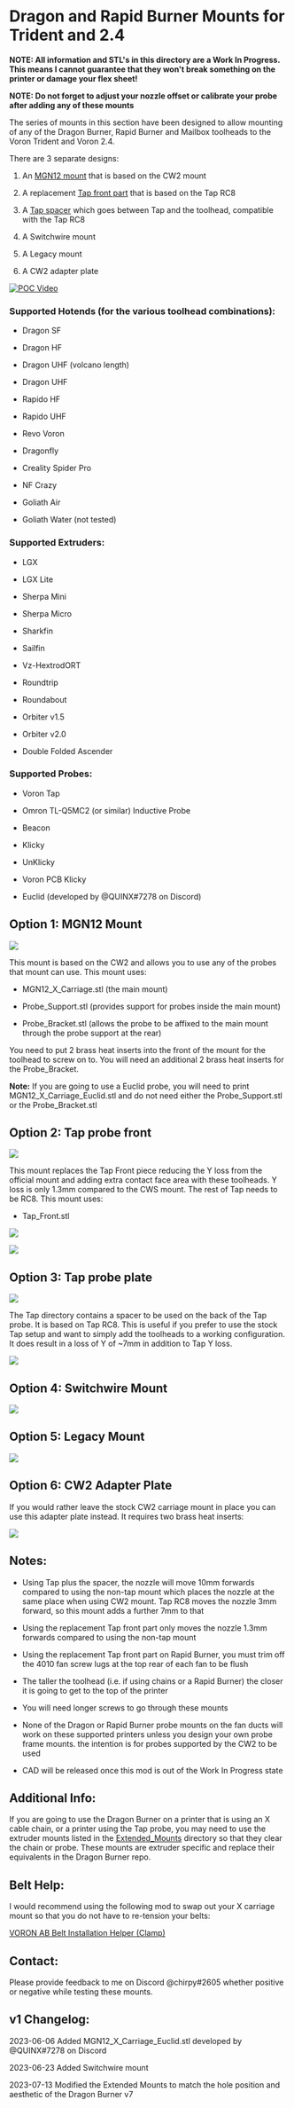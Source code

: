 # Dragon and Rapid Burner Mounts for Trident and 2.4

**NOTE: All information and STL's in this directory are a Work In Progress. This means I cannot guarantee that they won't break something on the printer or damage your flex sheet!**

**NOTE: Do not forget to adjust your nozzle offset or calibrate your probe after adding any of these mounts**

The series of mounts in this section have been designed to allow mounting of any of the Dragon Burner, Rapid Burner and Mailbox toolheads to the Voron Trident and Voron 2.4.

There are 3 separate designs:

1. An [MGN12 mount](#option-1-mgn12-mount) that is based on the CW2 mount

2. A replacement [Tap front part](#option-2-tap-probe-front) that is based on the Tap RC8

3. A [Tap spacer](#option-3-tap-probe-plate) which goes between Tap and the toolhead, compatible with the Tap RC8

4. A Switchwire mount

5. A Legacy mount

6. A CW2 adapter plate

[![POC Video](images/poc.png)](https://youtu.be/MVF9AVeywRU)

### Supported Hotends (for the various toolhead combinations):

- Dragon SF

- Dragon HF

- Dragon UHF (volcano length)

- Dragon UHF

- Rapido HF

- Rapido UHF

- Revo Voron

- Dragonfly

- Creality Spider Pro

- NF Crazy

- Goliath Air

- Goliath Water (not tested)

### Supported Extruders:

- LGX

- LGX Lite

- Sherpa Mini

- Sherpa Micro

- Sharkfin

- Sailfin

- Vz-HextrodORT

- Roundtrip

- Roundabout

- Orbiter v1.5

- Orbiter v2.0

- Double Folded Ascender

### Supported Probes:

- Voron Tap

- Omron TL-Q5MC2 (or similar) Inductive Probe

- Beacon

- Klicky

- UnKlicky

- Voron PCB Klicky

- Euclid (developed by @QUINX#7278 on Discord)

## Option 1: MGN12 Mount

![](images/Dragon_Burner_MGN12.png)

This mount is based on the CW2 and allows you to use any of the probes that mount can use. This mount uses:

- MGN12_X_Carriage.stl (the main mount)

- Probe_Support.stl (provides support for probes inside the main mount)

- Probe_Bracket.stl (allows the probe to be affixed to the main mount through the probe support at the rear)

You need to put 2 brass heat inserts into the front of the mount for the toolhead to screw on to. You will need an additional 2 brass heat inserts for the Probe_Bracket.

**Note:** If you are going to use a Euclid probe, you will need to print MGN12_X_Carriage_Euclid.stl and do not need either the Probe_Support.stl or the Probe_Bracket.stl

## Option 2: Tap probe front

![](images/Tap_Probe_Front.png)

This mount replaces the Tap Front piece reducing the Y loss from the official mount and adding extra contact face area with these toolheads. Y loss is only 1.3mm compared to the CWS mount. The rest of Tap needs to be RC8. This mount uses:

- Tap_Front.stl

![](images/tapfrontrear.png)

![](images/tapfront.png)

## Option 3: Tap probe plate

![](images/Tap.png)

The Tap directory contains a spacer to be used on the back of the Tap probe. It is based on Tap RC8. This is useful if you prefer to use the stock Tap setup and want to simply add the toolheads to a working configuration. It does result in a loss of Y of ~7mm in addition to Tap Y loss.

![](images/Tap_Mount.png)

## Option 4: Switchwire Mount

![](images/Switchwire.png)

## Option 5: Legacy Mount

![](images/Legacy.png)

## Option 6: CW2 Adapter Plate

If you would rather leave the stock CW2 carriage mount in place you can use this adapter plate instead. It requires two brass heat inserts:

![](images/cw2adapterplate.png)

## Notes:

- Using Tap plus the spacer, the nozzle will move 10mm forwards compared to using the non-tap mount which places the nozzle at the same place when using CW2 mount. Tap RC8 moves the nozzle 3mm forward, so this mount adds a further 7mm to that

- Using the replacement Tap front part only moves the nozzle 1.3mm forwards compared to using the non-tap mount

- Using the replacement Tap front part on Rapid Burner, you must trim off the 4010 fan screw lugs at the top rear of each fan to be flush

- The taller the toolhead (i.e. if using chains or a Rapid Burner) the closer it is going to get to the top of the printer

- You will need longer screws to go through these mounts

- None of the Dragon or Rapid Burner probe mounts on the fan ducts will work on these supported printers unless you design your own probe frame mounts. the intention is for probes supported by the CW2 to be used

- CAD will be released once this mod is out of the Work In Progress state

## Additional Info:

If you are going to use the Dragon Burner on a printer that is using an X cable chain, or a printer using the Tap probe, you may need to use the extruder mounts listed in the [Extended_Mounts](Extended_Mounts/) directory so that they clear the chain or probe. These mounts are extruder specific and replace their equivalents in the Dragon Burner repo.

## Belt Help:

I would recommend using the following mod to swap out your X carriage mount so that you do not have to re-tension your belts:

[VORON AB Belt Installation Helper (Clamp)](https://www.printables.com/model/479348-voron-ab-belt-installation-helper-clamp)

## Contact:

Please provide feedback to me on Discord @chirpy#2605 whether positive or negative while testing these mounts.

## v1 Changelog:

2023-06-06 Added MGN12_X_Carriage_Euclid.stl developed by @QUINX#7278 on Discord

2023-06-23 Added Switchwire mount

2023-07-13 Modified the Extended Mounts to match the hole position and aesthetic of the Dragon Burner v7
